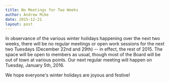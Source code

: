 ```yaml
---
title: No Meetings for Two Weeks
author: Andrew Mike
date: 2015-12-21
layout: post
---
```


In observance of the various winter holidays happening over the next two weeks, there will be no regular meetings or open work sessions for the next two Tuesdays (December 22nd and 29th) -- in effect, the rest of 2015. The space will be open to members as usual, though most of the Board will be out of town at various points. Our next regular meeting will happen on Tuesday, January 5th, 2016.

We hope everyone's winter holidays are joyous and festive!